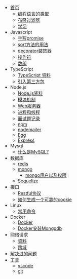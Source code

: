* [首页](README.md)
  * [编程语言的类型](article/language)
  * [布隆过滤器](article/bloom-filter)
  * [学习](article/study)
* Javascript
  * [手写promise](javascript/promise)
  * [sort方法的用法](javascript/sort)
  * [decorator装饰器](javascript/decorator)
  * [操作符](javascript/operator)
  * [数组](javascript/array)
* TypeScript
	* [TypeScript 资料](typescript/index)
	* [引入第三方包](typescript/package)
* Node.js
   * [Node.js资料](/nodejs/index)
   * [模块机制](/nodejs/module)
   * [Web服务器](/nodejs/webServer)
   * [进程和线程](/nodejs/process)
   * [面试题记录](/nodejs/interview)
   * [npm](/nodejs/npm)
   * [nodemailer](/nodejs/nodemailer)
   * [Egg](/nodejs/eggjs)
   * [Express](nodejs/express)
* Mysql
  * [什么是MySQL?](mysql/index)
* 数据库
   * [redis](database/redis)
   * [mongo](database/mongo)
      * [mongo用户以及权限](mongo/auth)
   * [Sequelize](database/sequelize)
* 接口
    * [Restful协议](interface/restful)
    * [如何生成一个可靠的cookie](interface/cookie)
* Linux
    * [常用命令](linux/command)
* Docker
  * [Docker](linux/docker)
  * [Docker安装Mongodb](docker/mongodb)
* 网络请求
    * [资料](network/index)
    * [跨域](network/cors)
* [解决过的问题](article/problem)
* [工具](tool/index)
    * [vscode](tool/vscode)
    * [git](tool/git)





